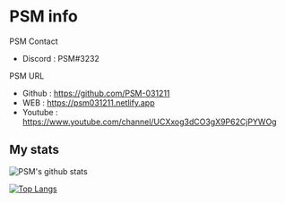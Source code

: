 # PSM info

PSM Contact
- Discord : PSM#3232

PSM URL
- Github  : https://github.com/PSM-031211
- WEB     : https://psm031211.netlify.app
- Youtube : https://www.youtube.com/channel/UCXxog3dCO3gX9P62CjPYWOg

## My stats
![PSM's github stats](https://github-readme-stats.vercel.app/api?username=psm-031211&show_icons=true&theme=solarized-light)


[![Top Langs](https://github-readme-stats.vercel.app/api/top-langs/?username=psm-031211&layout=compact)](https://github.com/HyeongGu0401/github-readme-stats)
